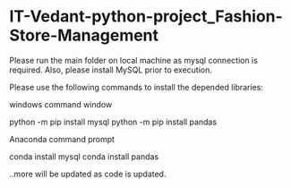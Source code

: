 # IT-Vedant-python-project_Fashion-Store-Management

Please run the main folder on local machine as mysql connection is required. Also, please install MySQL prior to execution.

Please use the following commands to install the depended libraries:

windows command window

python -m pip install mysql
python -m pip install pandas

Anaconda command prompt

conda install mysql
conda install pandas

..more will be updated as code is updated.
